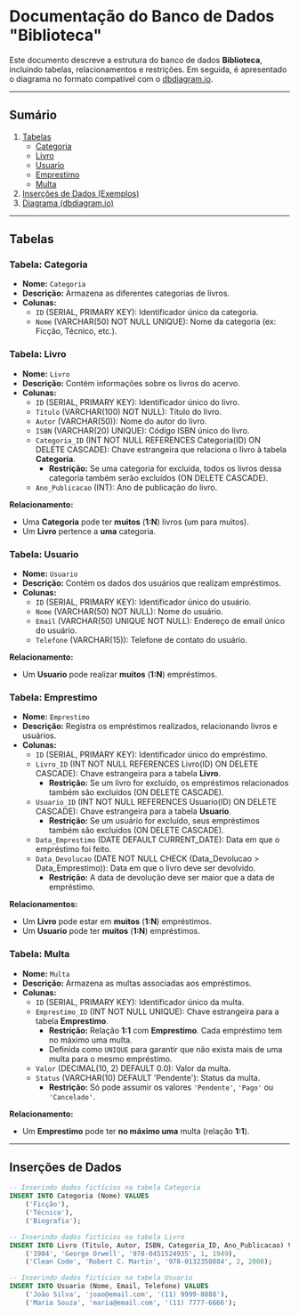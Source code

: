 # Documentação do Banco de Dados "Biblioteca"

Este documento descreve a estrutura do banco de dados **Biblioteca**, incluindo tabelas, relacionamentos e restrições. Em seguida, é apresentado o diagrama no formato compatível com o [dbdiagram.io](https://dbdiagram.io).

---

## Sumário

1. [Tabelas](#tabelas)
   - [Categoria](#tabela-categoria)
   - [Livro](#tabela-livro)
   - [Usuario](#tabela-usuario)
   - [Emprestimo](#tabela-emprestimo)
   - [Multa](#tabela-multa)
2. [Inserções de Dados (Exemplos)](#insercoes-de-dados)
3. [Diagrama (dbdiagram.io)](#diagrama-dbdiagramio)

---

## Tabelas

### Tabela: Categoria
- **Nome:** `Categoria`
- **Descrição:** Armazena as diferentes categorias de livros.
- **Colunas:**
  - `ID` (SERIAL, PRIMARY KEY): Identificador único da categoria.
  - `Nome` (VARCHAR(50) NOT NULL UNIQUE): Nome da categoria (ex: Ficção, Técnico, etc.).

### Tabela: Livro
- **Nome:** `Livro`
- **Descrição:** Contém informações sobre os livros do acervo.
- **Colunas:**
  - `ID` (SERIAL, PRIMARY KEY): Identificador único do livro.
  - `Titulo` (VARCHAR(100) NOT NULL): Título do livro.
  - `Autor` (VARCHAR(50)): Nome do autor do livro.
  - `ISBN` (VARCHAR(20) UNIQUE): Código ISBN único do livro.
  - `Categoria_ID` (INT NOT NULL REFERENCES Categoria(ID) ON DELETE CASCADE): Chave estrangeira que relaciona o livro à tabela **Categoria**. 
    - **Restrição:** Se uma categoria for excluída, todos os livros dessa categoria também serão excluídos (ON DELETE CASCADE).
  - `Ano_Publicacao` (INT): Ano de publicação do livro.

**Relacionamento:**  
- Uma **Categoria** pode ter **muitos** (**1:N**) livros (um para muitos).  
- Um **Livro** pertence a **uma** categoria.

### Tabela: Usuario
- **Nome:** `Usuario`
- **Descrição:** Contém os dados dos usuários que realizam empréstimos.
- **Colunas:**
  - `ID` (SERIAL, PRIMARY KEY): Identificador único do usuário.
  - `Nome` (VARCHAR(50) NOT NULL): Nome do usuário.
  - `Email` (VARCHAR(50) UNIQUE NOT NULL): Endereço de email único do usuário.
  - `Telefone` (VARCHAR(15)): Telefone de contato do usuário.

**Relacionamento:**  
- Um **Usuario** pode realizar **muitos** (**1:N**) empréstimos.

### Tabela: Emprestimo
- **Nome:** `Emprestimo`
- **Descrição:** Registra os empréstimos realizados, relacionando livros e usuários.
- **Colunas:**
  - `ID` (SERIAL, PRIMARY KEY): Identificador único do empréstimo.
  - `Livro_ID` (INT NOT NULL REFERENCES Livro(ID) ON DELETE CASCADE): Chave estrangeira para a tabela **Livro**.
    - **Restrição:** Se um livro for excluído, os empréstimos relacionados também são excluídos (ON DELETE CASCADE).
  - `Usuario_ID` (INT NOT NULL REFERENCES Usuario(ID) ON DELETE CASCADE): Chave estrangeira para a tabela **Usuario**.
    - **Restrição:** Se um usuário for excluído, seus empréstimos também são excluídos (ON DELETE CASCADE).
  - `Data_Emprestimo` (DATE DEFAULT CURRENT_DATE): Data em que o empréstimo foi feito.
  - `Data_Devolucao` (DATE NOT NULL CHECK (Data_Devolucao > Data_Emprestimo)): Data em que o livro deve ser devolvido.
    - **Restrição:** A data de devolução deve ser maior que a data de empréstimo.

**Relacionamentos:**
- Um **Livro** pode estar em **muitos** (**1:N**) empréstimos.
- Um **Usuario** pode ter **muitos** (**1:N**) empréstimos.

### Tabela: Multa
- **Nome:** `Multa`
- **Descrição:** Armazena as multas associadas aos empréstimos.
- **Colunas:**
  - `ID` (SERIAL, PRIMARY KEY): Identificador único da multa.
  - `Emprestimo_ID` (INT NOT NULL UNIQUE): Chave estrangeira para a tabela **Emprestimo**.
    - **Restrição:** Relação **1:1** com **Emprestimo**. Cada empréstimo tem no máximo uma multa.
    - Definida como `UNIQUE` para garantir que não exista mais de uma multa para o mesmo empréstimo.
  - `Valor` (DECIMAL(10, 2) DEFAULT 0.0): Valor da multa.
  - `Status` (VARCHAR(10) DEFAULT 'Pendente'): Status da multa.
    - **Restrição:** Só pode assumir os valores `'Pendente'`, `'Pago'` ou `'Cancelado'`.

**Relacionamento:**  
- Um **Emprestimo** pode ter **no máximo uma** multa (relação **1:1**).

---

## Inserções de Dados

```sql
-- Inserindo dados fictícios na tabela Categoria
INSERT INTO Categoria (Nome) VALUES 
    ('Ficção'), 
    ('Técnico'), 
    ('Biografia');

-- Inserindo dados fictícios na tabela Livro
INSERT INTO Livro (Titulo, Autor, ISBN, Categoria_ID, Ano_Publicacao) VALUES 
    ('1984', 'George Orwell', '978-0451524935', 1, 1949),
    ('Clean Code', 'Robert C. Martin', '978-0132350884', 2, 2008);

-- Inserindo dados fictícios na tabela Usuario
INSERT INTO Usuario (Nome, Email, Telefone) VALUES 
    ('João Silva', 'joao@email.com', '(11) 9999-8888'),
    ('Maria Souza', 'maria@email.com', '(11) 7777-6666');

